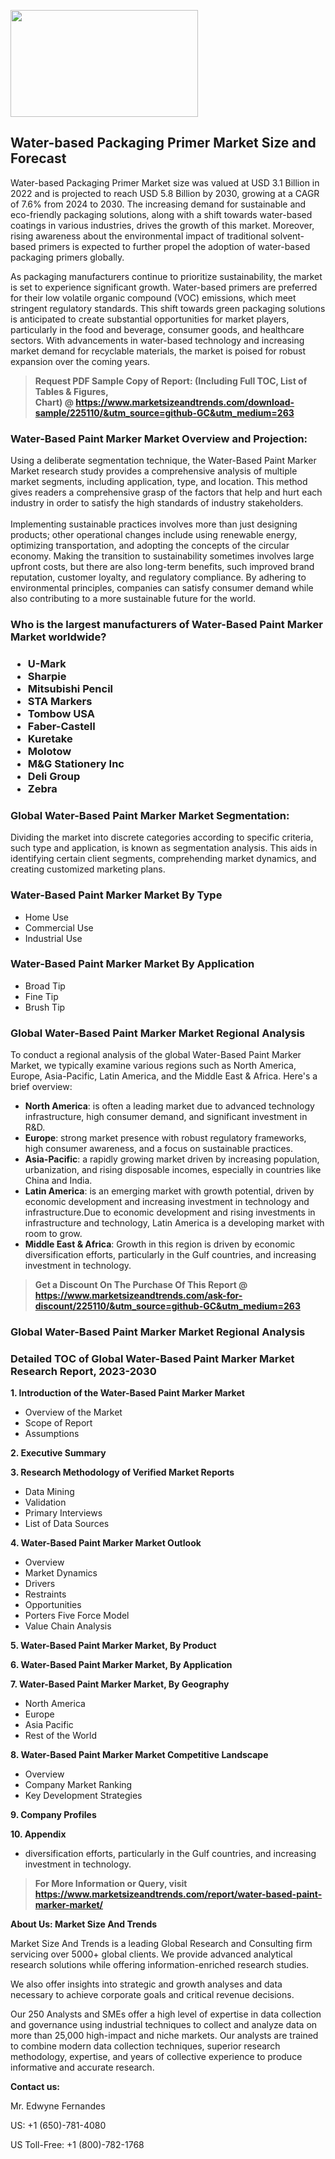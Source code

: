 <p><img class="alignnone size-medium wp-image-20088" src="https://ffe5etoiles.com/wp-content/uploads/2024/12/MST1-300x171.png" alt="" width="300" height="171" /></p><h2>Water-based Packaging Primer Market Size and Forecast</h2><p>Water-based Packaging Primer Market size was valued at USD 3.1 Billion in 2022 and is projected to reach USD 5.8 Billion by 2030, growing at a CAGR of 7.6% from 2024 to 2030. The increasing demand for sustainable and eco-friendly packaging solutions, along with a shift towards water-based coatings in various industries, drives the growth of this market. Moreover, rising awareness about the environmental impact of traditional solvent-based primers is expected to further propel the adoption of water-based packaging primers globally.</p><p>As packaging manufacturers continue to prioritize sustainability, the market is set to experience significant growth. Water-based primers are preferred for their low volatile organic compound (VOC) emissions, which meet stringent regulatory standards. This shift towards green packaging solutions is anticipated to create substantial opportunities for market players, particularly in the food and beverage, consumer goods, and healthcare sectors. With advancements in water-based technology and increasing market demand for recyclable materials, the market is poised for robust expansion over the coming years.</p></p><blockquote id="" class=""><strong>Request PDF Sample Copy of Report: (Including Full TOC, List of Tables &amp; Figures, Chart)&nbsp;@&nbsp;<strong><a href="https://www.marketsizeandtrends.com/download-sample/225110/&utm_source=github-GC&utm_medium=263" target="_blank">https://www.marketsizeandtrends.com/download-sample/225110/&utm_source=github-GC&utm_medium=263</a></strong></strong></blockquote><h3 id="" class="">Water-Based Paint Marker Market&nbsp;Overview and Projection:</h3><p id="" class="">Using a deliberate segmentation technique, the Water-Based Paint Marker Market research study provides a comprehensive analysis of multiple market segments, including application, type, and location. This method gives readers a comprehensive grasp of the factors that help and hurt each industry in order to satisfy the high standards of industry stakeholders. <br /> <br />Implementing sustainable practices involves more than just designing products; other operational changes include using renewable energy, optimizing transportation, and adopting the concepts of the circular economy. Making the transition to sustainability sometimes involves large upfront costs, but there are also long-term benefits, such improved brand reputation, customer loyalty, and regulatory compliance. By adhering to environmental principles, companies can satisfy consumer demand while also contributing to a more sustainable future for the world.</p><h3 id="" class="">Who is the largest manufacturers of&nbsp;Water-Based Paint Marker Market worldwide?</h3><h3 class=""><p><ul><li>U-Mark </li><li> Sharpie </li><li> Mitsubishi Pencil </li><li> STA Markers </li><li> Tombow USA </li><li> Faber-Castell </li><li> Kuretake </li><li> Molotow </li><li> M&G Stationery Inc </li><li> Deli Group </li><li> Zebra</li></ul></p></h3><h3 id="" class="">Global&nbsp;Water-Based Paint Marker Market Segmentation:</h3><p id="" class="">Dividing the market into discrete categories according to specific criteria, such type and application, is known as segmentation analysis. This aids in identifying certain client segments, comprehending market dynamics, and creating customized marketing plans.</p><h3 id="" class="">Water-Based Paint Marker Market&nbsp;By Type</h3><p><p><ul><li>Home Use</li><li> Commercial Use</li><li> Industrial Use</p></li></ul></p></p><h3 id="" class="">Water-Based Paint Marker Market&nbsp;By Application</h3><p class=""><p><ul><li>Broad Tip</li><li> Fine Tip</li><li> Brush Tip</li></ul></p></p><h3 id="" class="">Global Water-Based Paint Marker Market Regional Analysis</h3><p id="" class="">To conduct a regional analysis of the global Water-Based Paint Marker Market, we typically examine various regions such as North America, Europe, Asia-Pacific, Latin America, and the Middle East &amp; Africa. Here's a brief overview:</p><ul><li><strong>North America</strong>: is often a leading market due to advanced technology infrastructure, high consumer demand, and significant investment in R&amp;D.</li><li><strong>Europe</strong>: strong market presence with robust regulatory frameworks, high consumer awareness, and a focus on sustainable practices.</li><li><strong>Asia-Pacific</strong>: a rapidly growing market driven by increasing population, urbanization, and rising disposable incomes, especially in countries like China and India.</li><li><strong>Latin America</strong>: is an emerging market with growth potential, driven by economic development and increasing investment in technology and infrastructure.Due to economic development and rising investments in infrastructure and technology, Latin America is a developing market with room to grow.</li><li><strong>Middle East &amp; Africa</strong>: Growth in this region is driven by economic diversification efforts, particularly in the Gulf countries, and increasing investment in technology.</li></ul><blockquote id="" class=""><strong>Get a Discount On The Purchase Of This Report @ <strong><a href="https://www.marketsizeandtrends.com/ask-for-discount/225110/&utm_source=github-GC&utm_medium=263" target="_blank">https://www.marketsizeandtrends.com/ask-for-discount/225110/&utm_source=github-GC&utm_medium=263</a></strong></strong></blockquote><h3 id="" class="">Global Water-Based Paint Marker Market Regional Analysis</h3><h3 id="" class="">Detailed TOC of Global Water-Based Paint Marker Market Research Report, 2023-2030</h3><p id="" class=""><strong>1. Introduction of the Water-Based Paint Marker Market</strong></p><ul><li>Overview of the Market</li><li>Scope of Report</li><li>Assumptions</li></ul><p id="" class=""><strong>2. Executive Summary</strong></p><p id="" class=""><strong>3. Research Methodology of Verified Market Reports</strong></p><ul><li>Data Mining</li><li>Validation</li><li>Primary Interviews</li><li>List of Data Sources</li></ul><p id="" class=""><strong>4. Water-Based Paint Marker Market Outlook</strong></p><ul><li>Overview</li><li>Market Dynamics</li><li>Drivers</li><li>Restraints</li><li>Opportunities</li><li>Porters Five Force Model</li><li>Value Chain Analysis</li></ul><p id="" class=""><strong>5. Water-Based Paint Marker Market, By Product</strong></p><p id="" class=""><strong>6. Water-Based Paint Marker Market, By Application</strong></p><p id="" class=""><strong>7. Water-Based Paint Marker Market, By Geography</strong></p><ul><li>North America</li><li>Europe</li><li>Asia Pacific</li><li>Rest of the World</li></ul><p id="" class=""><strong>8. Water-Based Paint Marker Market Competitive Landscape</strong></p><ul><li>Overview</li><li>Company Market Ranking</li><li>Key Development Strategies</li></ul><p id="" class=""><strong>9. Company Profiles</strong></p><p id="" class=""><strong>10. Appendix</strong></p><ul><li>diversification efforts, particularly in the Gulf countries, and increasing investment in technology.</li></ul><blockquote id="" class=""><strong>For More Information or Query, visit <strong><strong><a href="https://www.marketsizeandtrends.com/report/water-based-paint-marker-market/" target="_blank">https://www.marketsizeandtrends.com/report/water-based-paint-marker-market/</a></strong></strong></strong></blockquote><p id="" class=""><strong>About Us: Market Size And Trends</strong></p><p id="" class="">Market Size And Trends is a leading Global Research and Consulting firm servicing over 5000+ global clients. We provide advanced analytical research solutions while offering information-enriched research studies.</p><p id="" class="">We also offer insights into strategic and growth analyses and data necessary to achieve corporate goals and critical revenue decisions.</p><p id="" class="">Our 250 Analysts and SMEs offer a high level of expertise in data collection and governance using industrial techniques to collect and analyze data on more than 25,000 high-impact and niche markets. Our analysts are trained to combine modern data collection techniques, superior research methodology, expertise, and years of collective experience to produce informative and accurate research.</p><p id="" class=""><strong>Contact us:</strong></p><p id="" class="">Mr. Edwyne Fernandes</p><p id="" class="">US: +1 (650)-781-4080</p><p id="" class="">US Toll-Free: +1 (800)-782-1768</p>
